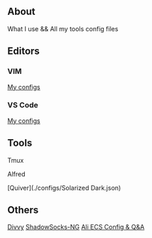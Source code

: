 About
-----

What I use && All my tools config files

Editors
-------

### VIM

[My configs](https://github.com/x-bao/dot-vimrc)

### VS Code

[My configs](./VSCode)

Tools
-----

Tmux

Alfred

[Quiver](./configs/Solarized Dark.json)

Others
------

[Divvy](https://itunes.apple.com/us/app/divvy-window-manager/id413857545?mt=12)
[ShadowSocks-NG](https://github.com/shadowsocks/ShadowsocksX-NG)
[Ali ECS Config & Q&A](https://github.com/x-bao/aliConfig)
